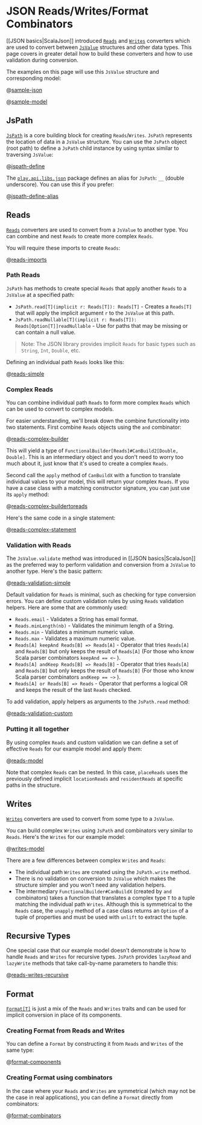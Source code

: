 <!--- Copyright (C) 2009-2016 Typesafe Inc. <http://www.typesafe.com> -->
# JSON Reads/Writes/Format Combinators

[[JSON basics|ScalaJson]] introduced [`Reads`](api/scala/play/api/libs/json/Reads.html) and [`Writes`](api/scala/play/api/libs/json/Writes.html) converters which are used to convert between [`JsValue`](api/scala/play/api/libs/json/JsValue.html) structures and other data types. This page covers in greater detail how to build these converters and how to use validation during conversion.

The examples on this page will use this `JsValue` structure and corresponding model:

@[sample-json](code/ScalaJsonCombinatorsSpec.scala)

@[sample-model](code/ScalaJsonCombinatorsSpec.scala)

## JsPath

[`JsPath`](api/scala/play/api/libs/json/JsPath.html) is a core building block for creating `Reads`/`Writes`. `JsPath` represents the location of data in a `JsValue` structure. You can use the `JsPath` object (root path) to define a `JsPath` child instance by using syntax similar to traversing `JsValue`:

@[jspath-define](code/ScalaJsonCombinatorsSpec.scala)

The [`play.api.libs.json`](api/scala/play/api/libs/json/package.html) package defines an alias for `JsPath`: `__` (double underscore). You can use this if you prefer:

@[jspath-define-alias](code/ScalaJsonCombinatorsSpec.scala)

## Reads

[`Reads`](api/scala/play/api/libs/json/Reads.html) converters are used to convert from a `JsValue` to another type. You can combine and nest `Reads` to create more complex `Reads`.

You will require these imports to create `Reads`:

@[reads-imports](code/ScalaJsonCombinatorsSpec.scala)

### Path Reads

`JsPath` has methods to create special `Reads` that apply another `Reads` to a `JsValue` at a specified path:

- `JsPath.read[T](implicit r: Reads[T]): Reads[T]` - Creates a `Reads[T]` that will apply the implicit argument `r` to the `JsValue` at this path.
- `JsPath.readNullable[T](implicit r: Reads[T]): Reads[Option[T]]readNullable` - Use for paths that may be missing or can contain a null value.

> Note: The JSON library provides implicit `Reads` for basic types such as `String`, `Int`, `Double`, etc.

Defining an individual path `Reads` looks like this:

@[reads-simple](code/ScalaJsonCombinatorsSpec.scala)

### Complex Reads

You can combine individual path `Reads` to form more complex `Reads` which can be used to convert to complex models.

For easier understanding, we'll break down the combine functionality into two statements. First combine `Reads` objects using the `and` combinator:

@[reads-complex-builder](code/ScalaJsonCombinatorsSpec.scala)

This will yield a type of `FunctionalBuilder[Reads]#CanBuild2[Double, Double]`. This is an intermediary object and you don't need to worry too much about it, just know that it's used to create a complex `Reads`. 

Second call the `apply` method of `CanBuildX` with a function to translate individual values to your model, this will return your complex `Reads`. If you have a case class with a matching constructor signature, you can just use its `apply` method:

@[reads-complex-buildertoreads](code/ScalaJsonCombinatorsSpec.scala)

Here's the same code in a single statement:

@[reads-complex-statement](code/ScalaJsonCombinatorsSpec.scala)

### Validation with Reads

The `JsValue.validate` method was introduced in [[JSON basics|ScalaJson]] as the preferred way to perform validation and conversion from a `JsValue` to another type. Here's the basic pattern:

@[reads-validation-simple](code/ScalaJsonCombinatorsSpec.scala)

Default validation for `Reads` is minimal, such as checking for type conversion errors. You can define custom validation rules by using `Reads` validation helpers. Here are some that are commonly used: 

- `Reads.email` - Validates a String has email format.  
- `Reads.minLength(nb)` - Validates the minimum length of a String.
- `Reads.min` - Validates a minimum numeric value.
- `Reads.max` - Validates a maximum numeric value.
- `Reads[A] keepAnd Reads[B] => Reads[A]` - Operator that tries `Reads[A]` and `Reads[B]` but only keeps the result of `Reads[A]` (For those who know Scala parser combinators `keepAnd == <~` ).
- `Reads[A] andKeep Reads[B] => Reads[B]` - Operator that tries `Reads[A]` and `Reads[B]` but only keeps the result of `Reads[B]` (For those who know Scala parser combinators `andKeep == ~>` ).
- `Reads[A] or Reads[B] => Reads` - Operator that performs a logical OR and keeps the result of the last `Reads` checked.

To add validation, apply helpers as arguments to the `JsPath.read` method:

@[reads-validation-custom](code/ScalaJsonCombinatorsSpec.scala)

### Putting it all together

By using complex `Reads` and custom validation we can define a set of effective `Reads` for our example model and apply them:

@[reads-model](code/ScalaJsonCombinatorsSpec.scala)

Note that complex `Reads` can be nested. In this case, `placeReads` uses the previously defined implicit `locationReads` and `residentReads` at specific paths in the structure.

## Writes

[`Writes`](api/scala/play/api/libs/json/Writes.html) converters are used to convert from some type to a `JsValue`.

You can build complex `Writes` using `JsPath` and combinators very similar to `Reads`. Here's the `Writes` for our example model:

@[writes-model](code/ScalaJsonCombinatorsSpec.scala)

There are a few differences between complex `Writes` and `Reads`:

- The individual path `Writes` are created using the `JsPath.write` method.
- There is no validation on conversion to `JsValue` which makes the structure simpler and you won't need any validation helpers.
- The intermediary `FunctionalBuilder#CanBuildX` (created by `and` combinators) takes a function that translates a complex type `T` to a tuple matching the individual path `Writes`. Although this is symmetrical to the `Reads` case, the `unapply` method of a case class returns an `Option` of a tuple of properties and must be used with `unlift` to extract the tuple.

## Recursive Types

One special case that our example model doesn't demonstrate is how to handle `Reads` and `Writes` for recursive types. `JsPath` provides `lazyRead` and `lazyWrite` methods that take call-by-name parameters to handle this:

@[reads-writes-recursive](code/ScalaJsonCombinatorsSpec.scala)

## Format

[`Format[T]`](api/scala/play/api/libs/json/Format.html) is just a mix of the `Reads` and `Writes` traits and can be used for implicit conversion in place of its components.

### Creating Format from Reads and Writes

You can define a `Format` by constructing it from `Reads` and `Writes` of the same type:

@[format-components](code/ScalaJsonCombinatorsSpec.scala)

### Creating Format using combinators

In the case where your `Reads` and `Writes` are symmetrical (which may not be the case in real applications), you can define a `Format` directly from combinators:

@[format-combinators](code/ScalaJsonCombinatorsSpec.scala)
